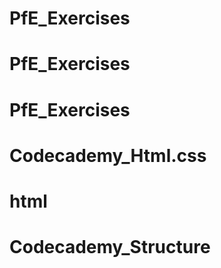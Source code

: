 # PfE_Exercises
# PfE_Exercises
# PfE_Exercises
# Codecademy_Html.css
# html
# Codecademy_Structure
